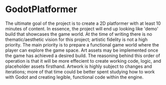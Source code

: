 # GodotPlatformer
The ultimate goal of the project is to create a 2D platformer with at least 10 minutes of content.
In essence, the project will end up looking like 'demo' build that showcases the game world.
At the time of writing there is no thematic/aesthetic vision for this project; artistic fidelity is not a high priority.
The main priority is to prepare a functional game world where the player can explore the game space. Art assets may be implemented once the game has achieved a desired build.
The reasoning behind this order of operation is that it will be more effecient to create working code, logic, and placeholder assets firsthand. Artwork is highly subject to changes and iterations; more of that time could be better spent studying how to work with Godot and creating legible, functional code within the engine.

